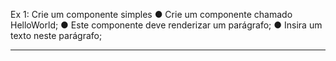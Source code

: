 Ex 1: Crie um componente simples
● Crie um componente chamado HelloWorld;
● Este componente deve renderizar um parágrafo;
● Insira um texto neste parágrafo;

***